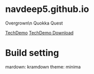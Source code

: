 # navdeep5.github.io



Overgrown\n
Quokka Quest

[TechDemo](/TechDemo/index.html)
[TechDemo Download](TechDemo.zip)




# Build setting
mardown: kramdown
theme: minima
